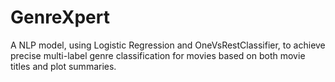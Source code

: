 # GenreXpert
A NLP model, using Logistic Regression and OneVsRestClassifier, to achieve precise multi-label genre classification for movies based on both movie titles and plot summaries.
